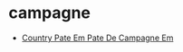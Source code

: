 # campagne

 * [Country Pate Em Pate De Campagne Em](index/c/country-pate-em-pate-de-campagne-em-350966.json)
